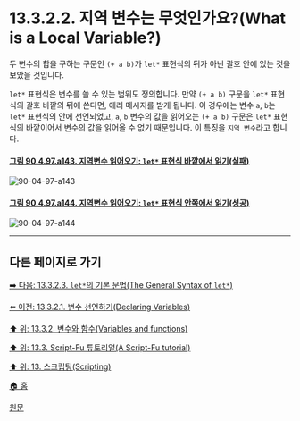 # 13.3.2.2. 지역 변수는 무엇인가요?(What is a Local Variable?)
두 변수의 합을 구하는 구문인 `(+ a b)`가 `let*` 표현식의 뒤가 아닌 괄호 안에 있는 것을 보았을 것입니다. 

`let*` 표현식은 변수를 쓸 수 있는 범위도 정의합니다. 만약 `(+ a b)` 구문을 `let*` 표현식의 괄호 바깥의 뒤에 쓴다면, 에러 메시지를 받게 됩니다. 이 경우에는 변수 `a`, `b`는 `let*` 표현식의 안에 선언되었고, `a`, `b` 변수의 값을 읽어오는 `(+ a b)` 구문은 `let*` 표현식의 바깥이어서 변수의 값을 읽어올 수 없기 때문입니다. 이 특징을 `지역 변수`라고 합니다.

<a id="90-04-97-a143"></a>

#### [그림 90.4.97.a143. 지역변수 읽어오기: `let*` 표현식 바깥에서 읽기(실패)](./90-04-0097-script_fu_console.md#90-04-97-a143)
![90-04-97-a143](https://github.com/wonder13662/gimp/assets/15767104/36417616-79d0-4faf-a085-930ff2abff5e)

<a id="90-04-97-a144"></a>

#### [그림 90.4.97.a144. 지역변수 읽어오기: `let*` 표현식 안쪽에서 읽기(성공)](./90-04-0097-script_fu_console.md#90-04-97-a144)
![90-04-97-a144](https://github.com/wonder13662/gimp/assets/15767104/096d0401-8860-47c6-b943-94ba03cb47d1)

***

## 다른 페이지로 가기

[➡️ 다음: 13.3.2.3. `let*`의 기본 문법(The General Syntax of `let*`)](./13-03-02-03-the_general_syntax_of_let.md)

[⬅️ 이전: 13.3.2.1. 변수 선언하기(Declaring Variables)](./13-03-02-01-declaring_variables.md)

[⬆️ 위: 13.3.2. 변수와 함수(Variables and functions)](./13-03-02-00-variables-and-functions.md)

[⬆️ 위: 13.3. Script-Fu 튜토리얼(A Script-Fu tutorial)](./13-03-00-a-script-fu-tutorial.md)

[⬆️ 위: 13. 스크립팅(Scripting)](./13-00-scripting.md)

[🏠 홈](./00-home.md)

[원문](https://docs.gimp.org/2.10/ko/gimp-using-script-fu-tutorial-identifier.html#idm9662)

